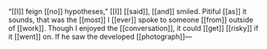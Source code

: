 “[[I]] feign [[no]] hypotheses,” [[I]] [[said]], [[and]] smiled. Pitiful [[as]] it sounds, that was the [[most]] I [[ever]] spoke to someone [[from]] outside of [[work]]. Though I enjoyed the [[conversation]], it could [[get]] [[risky]] if it [[went]] on. If he saw the developed [[photograph]]—